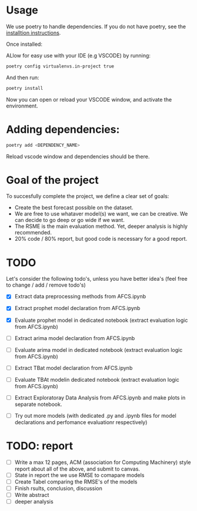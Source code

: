 # Usage
We use poetry to handle dependencies.
If you do not have poetry, see the [installtion instructions](https://python-poetry.org/docs/#installing-with-the-official-installer).

Once installed:

ALlow for easy use with your IDE (e.g VSCODE) by running:

```bash
poetry config virtualenvs.in-project true

```
And then run:

```bash
poetry install
```

Now you can open or reload your VSCODE window, and activate the environment.

# Adding dependencies:

```bash
poetry add <DEPENDENCY_NAME>

```

Reload vscode window and dependencies should be there.


# Goal of the project

To succesfully complete the project, we define a clear set of goals:

- Create the best forecast possible on the dataset.
- We are free to use whataver model(s) we want, we can be creative. We can decide to go deep or go wide if we want.
- The RSME is the main evaluation method. Yet, deeper analysis is highly recommended.
- 20% code / 80% report, but good code is necessary for a good report.


# TODO
Let's consider the following todo's, unless you have better idea's (feel free to change / add / remove todo's)

- [x] Extract data preprocessing methods from AFCS.ipynb

- [x] Extract prophet model declaration from AFCS.ipynb
- [x] Evaluate prophet model in dedicated notebook (extract evaluation logic from AFCS.ipynb)

- [ ] Extract arima model declaration from AFCS.ipynb
- [ ] Evaluate arima model in dedicated notebook (extract evaluation logic from AFCS.ipynb)

- [ ]  Extract TBat model declaration from AFCS.ipynb
- [ ] Evaluate TBAt modelin dedicated notebook (extract evaluation logic from AFCS.ipynb)

- [ ] Extract Exploratoray Data Analysis from AFCS.ipynb and make plots in separate notebook.
- [ ] Try out more models (with dedicated .py and .ipynb files for model declarations and perfomance evaluationr respectively)


# TODO: report

- [ ] Write a max 12 pages, ACM (association for Computing Machinery) style report about all of the above, and submit to canvas.
- [ ] State in report the we use RMSE to comapare models
- [ ] Create Tabel comparing the RMSE's of the models
- [ ] Finish rsults, conclusion, discussion
- [ ] Write abstract
- [ ] deeper analysis
